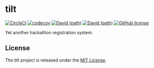 # tilt

[![CircleCI](https://circleci.com/gh/hackaburg/tilt.svg?style=shield)](https://circleci.com/gh/hackaburg/tilt)
[![codecov](https://codecov.io/gh/hackaburg/tilt/branch/master/graph/badge.svg)](https://codecov.io/gh/hackaburg/tilt)
[![David (path)](https://img.shields.io/david/hackaburg/tilt.svg?label=backend%20dependencies&path=backend)](https://github.com/hackaburg/tilt)
[![David (path)](https://img.shields.io/david/dev/hackaburg/tilt.svg?label=frontend%20dependencies&path=frontend)](https://github.com/hackaburg/tilt)
[![GitHub license](https://img.shields.io/github/license/hackaburg/tilt.svg)](https://github.com/hackaburg/tilt/LICENSE)

Yet another hackathon registration system.

## License

The tilt project is released under the [MIT License](LICENSE).
